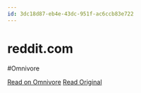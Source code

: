 ```yaml
---
id: 3dc18d87-eb4e-43dc-951f-ac6ccb83e722
---
```


# reddit.com
#Omnivore

[Read on Omnivore](https://omnivore.app/me/https-www-reddit-com-r-ask-photography-comments-1-ctv-4-hl-why-d-1907b8f2224)
[Read Original](https://www.reddit.com/r/AskPhotography/comments/1ctv4hl/why_do_people_think_they_need_to_use_manual/)

